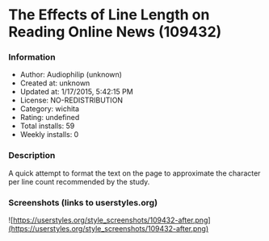 # The Effects of Line Length on Reading Online News (109432)

### Information
- Author: Audiophilip (unknown)
- Created at: unknown
- Updated at: 1/17/2015, 5:42:15 PM
- License: NO-REDISTRIBUTION
- Category: wichita
- Rating: undefined
- Total installs: 59
- Weekly installs: 0


### Description
A quick attempt to format the text on the page to approximate the character per line count recommended by the study.


### Screenshots (links to userstyles.org)
![https://userstyles.org/style_screenshots/109432-after.png](https://userstyles.org/style_screenshots/109432-after.png)


